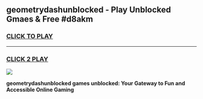 
## geometrydashunblocked - Play Unblocked Gmaes & Free #d8akm
<h3>
<a href="https://news.freeplayer.one?title=geometrydashunblocked&ref=26F">CLICK TO PLAY</a></h3>
<hr>

<h3>
<a href="https://news.freeplayer.one?title=geometrydashunblocked&ref=26F">CLICK 2 PLAY</a>
  
</h3>

<a href="https://news.freeplayer.one?title=geometrydashunblocked&ref=26F/"><img src="https://clearcache.store/games.png"></a>


**geometrydashunblocked games unblocked: Your Gateway to Fun and Accessible Online Gaming**
